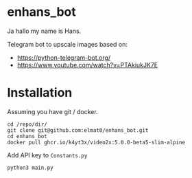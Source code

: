 # enhans_bot

Ja hallo my name is Hans.

Telegram bot to upscale images based on:
* https://python-telegram-bot.org/
* https://www.youtube.com/watch?v=PTAkiukJK7E



# Installation

Assuming you have git / docker.

```
cd /repo/dir/
git clone git@github.com:elmat0/enhans_bot.git
cd enhans_bot
docker pull ghcr.io/k4yt3x/video2x:5.0.0-beta5-slim-alpine
```

Add API key to `Constants.py`

```
python3 main.py
```
